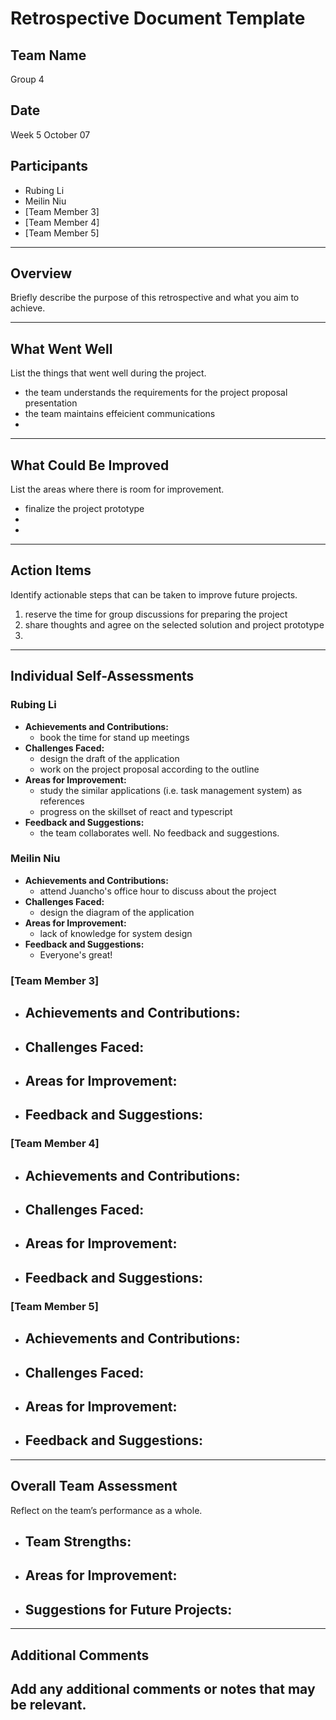 # Retrospective Document Template

## Team Name
Group 4

## Date
Week 5 October 07

## Participants
- Rubing Li
- Meilin Niu
- [Team Member 3]
- [Team Member 4]
- [Team Member 5]

---

## Overview
Briefly describe the purpose of this retrospective and what you aim to achieve.

---

## What Went Well
List the things that went well during the project.
- the team understands the requirements for the project proposal presentation
- the team maintains effeicient communications
-

---

## What Could Be Improved
List the areas where there is room for improvement.
- finalize the project prototype 
-
-

---

## Action Items
Identify actionable steps that can be taken to improve future projects.
1. reserve the time for group discussions for preparing the project
2. share thoughts and agree on the selected solution and project prototype
3.

---

## Individual Self-Assessments
### Rubing Li
- **Achievements and Contributions:**
  - book the time for stand up meetings
- **Challenges Faced:**
  - design the draft of the application
  - work on the project proposal according to the outline
- **Areas for Improvement:**
  - study the similar applications (i.e. task management system) as references
  - progress on the skillset of react and typescript
- **Feedback and Suggestions:**
  - the team collaborates well. No feedback and suggestions. 

### Meilin Niu
- **Achievements and Contributions:**
  - attend Juancho's office hour to discuss about the project
- **Challenges Faced:**
  - design the diagram of the application
- **Areas for Improvement:**
  - lack of knowledge for system design
- **Feedback and Suggestions:**
  - Everyone's great!

### [Team Member 3]
- **Achievements and Contributions:**
  -
- **Challenges Faced:**
  -
- **Areas for Improvement:**
  -
- **Feedback and Suggestions:**
  -

### [Team Member 4]
- **Achievements and Contributions:**
  -
- **Challenges Faced:**
  -
- **Areas for Improvement:**
  -
- **Feedback and Suggestions:**
  -

### [Team Member 5]
- **Achievements and Contributions:**
  -
- **Challenges Faced:**
  -
- **Areas for Improvement:**
  -
- **Feedback and Suggestions:**
  -

---

## Overall Team Assessment
Reflect on the team’s performance as a whole.
- **Team Strengths:**
  -
- **Areas for Improvement:**
  -
- **Suggestions for Future Projects:**
  -

---

## Additional Comments
Add any additional comments or notes that may be relevant.
-
